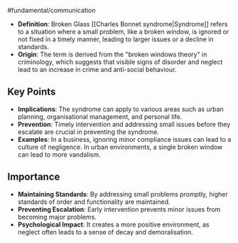 #fundamental/communication

- **Definition**: Broken Glass [[Charles Bonnet syndrome|Syndrome]] refers to a situation where a small problem, like a broken window, is ignored or not fixed in a timely manner, leading to larger issues or a decline in standards.
- **Origin**: The term is derived from the "broken windows theory" in criminology, which suggests that visible signs of disorder and neglect lead to an increase in crime and anti-social behaviour.

## Key Points

- **Implications**: The syndrome can apply to various areas such as urban planning, organisational management, and personal life.
- **Prevention**: Timely intervention and addressing small issues before they escalate are crucial in preventing the syndrome.
- **Examples**: In a business, ignoring minor compliance issues can lead to a culture of negligence. In urban environments, a single broken window can lead to more vandalism.

## Importance

- **Maintaining Standards**: By addressing small problems promptly, higher standards of order and functionality are maintained.
- **Preventing Escalation**: Early intervention prevents minor issues from becoming major problems.
- **Psychological Impact**: It creates a more positive environment, as neglect often leads to a sense of decay and demoralisation.
